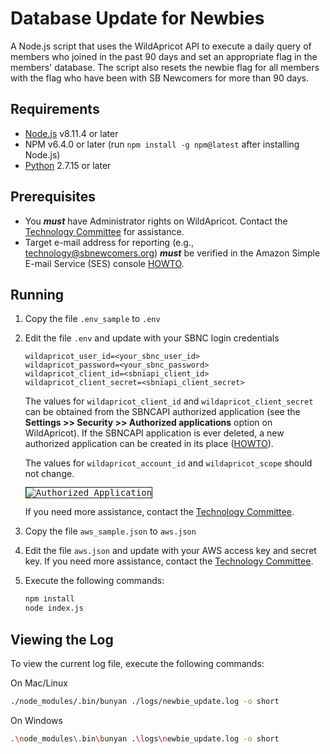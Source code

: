 # Database Update for Newbies
A Node.js script that uses the WildApricot API to execute a daily query of members who joined in the past 90 days and set an appropriate flag in the members' database. The script also resets the newbie flag for all members with the flag who have been with SB Newcomers for more than 90 days.

## Requirements

* [Node.js](https://nodejs.org/en/download/) v8.11.4 or later
* NPM v6.4.0 or later (run `npm install -g npm@latest` after installing Node.js)
* [Python](https://www.python.org/downloads/) 2.7.15 or later

## Prerequisites

* You __***must***__ have Administrator rights on WildApricot. Contact the [Technology Committee](mailto:technology@sbnewcomers.org) for assistance.
* Target e-mail address for reporting (e.g., technology@sbnewcomers.org) __***must***__ be verified in the Amazon Simple E-mail Service (SES) console [HOWTO](https://docs.aws.amazon.com/ses/latest/DeveloperGuide/verify-email-addresses-procedure.html).

## Running

1. Copy the file `.env_sample` to `.env`

2. Edit the file `.env` and update with your SBNC login credentials
   ```
   wildapricot_user_id=<your_sbnc_user_id>
   wildapricot_password=<your_sbnc_password>
   wildapricot_client_id=<sbniapi_client_id>
   wildapricot_client_secret=<sbniapi_client_secret>
   ```

   The values for `wildapricot_client_id` and `wildapricot_client_secret` can be obtained from the SBNCAPI authorized application (see the **Settings >> Security >> Authorized applications** option on WildApricot). If the SBNCAPI application is ever deleted, a new authorized application can be created in its place ([HOWTO](https://gethelp.wildapricot.com/en/articles/180-authorizing-external-applications)).

   The values for `wildapricot_account_id` and `wildapricot_scope` should not change.

   <kbd style="border: 1px solid; width: 600px;">![Authorized Application](/../screenshots/application.png?raw=true "Authorized Application")</kbd>

   If you need more assistance, contact the [Technology Committee](mailto:technology@sbnewcomers.org).

3. Copy the file `aws_sample.json` to `aws.json`

4. Edit the file `aws.json` and update with your AWS access key and secret key. If you need more assistance, contact the [Technology Committee](mailto:technology@sbnewcomers.org).

5. Execute the following commands:
   ```bash
   npm install
   node index.js
   ```

## Viewing the Log

To view the current log file, execute the following commands:

On Mac/Linux

```bash
./node_modules/.bin/bunyan ./logs/newbie_update.log -o short
```

On Windows

```bash
.\node_modules\.bin\bunyan .\logs\newbie_update.log -o short
```